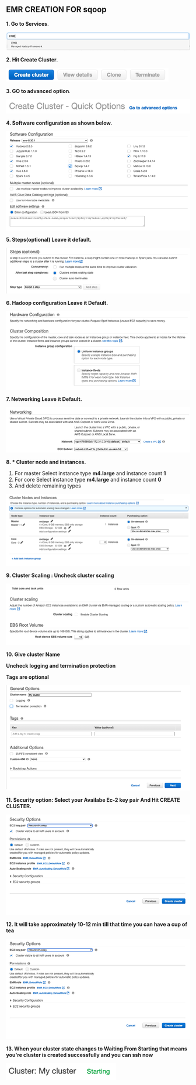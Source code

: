 ## EMR CREATION FOR sqoop

**1. Go to Services**.

![](https://github.com/nileshsingal/BigData/blob/master/images/emr/1.png)

**2. Hit Create Cluster**.

![](https://github.com/nileshsingal/BigData/blob/master/images/emr/2.png)

**3. GO to advanced option**.

![](https://github.com/nileshsingal/BigData/blob/master/images/emr/3.png)

**4. Software configuration as shown below**.

![](https://github.com/nileshsingal/BigData/blob/master/images/emr/4.png)

**5. Steps(optional) Leave it default.**

![](https://github.com/nileshsingal/BigData/blob/master/images/emr/5.png)

**6. Hadoop configuration Leave it Default.**

![](https://github.com/nileshsingal/BigData/blob/master/images/emr/6.png)

**7. Networking Leave it Default.**

![](https://github.com/nileshsingal/BigData/blob/master/images/emr/7.png)

**8. * Cluster node and instances.**
1. For master Select instance type **m4.large** and instance count **1**
2. For core Select instance type **m4.large** and instance count **0**
3. And delete remaining types

![](https://github.com/nileshsingal/BigData/blob/master/images/emr/8.png)

**9. Cluster Scaling : Uncheck cluster scaling**

![](https://github.com/nileshsingal/BigData/blob/master/images/emr/9.png)

**10.  Give cluster Name**

**Uncheck logging and termination protection**
      
**Tags are optional**

![](https://github.com/nileshsingal/BigData/blob/master/images/emr/10.png)

**11. Security option: Select your Availabe Ec-2 key pair And Hit CREATE CLUSTER.**


![](https://github.com/nileshsingal/BigData/blob/master/images/emr/12.png)

**12. It will take approximately 10-12 min till that time you can have a cup of tea**

![](https://github.com/nileshsingal/BigData/blob/master/images/emr/12.png)

**13. When your cluster state changes to Waiting From Starting that means you're cluster is created successfully and you can ssh now**

![](https://github.com/nileshsingal/BigData/blob/master/images/emr/13.png)







